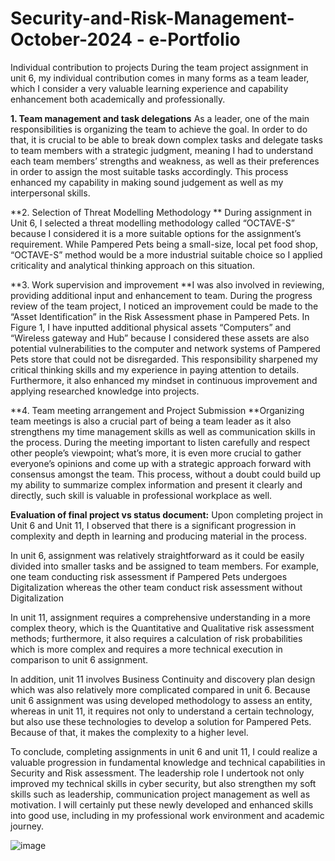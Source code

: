# Security-and-Risk-Management-October-2024 - e-Portfolio

Individual contribution to projects
During the team project assignment in unit 6, my individual contribution comes in many forms as a team leader, which I consider a very valuable learning experience and capability enhancement both academically and professionally. 

**1.	Team management and task delegations**
As a leader, one of the main responsibilities is organizing the team to achieve the goal. In order to do that, it is crucial to be able to break down complex tasks and delegate tasks to team members with a strategic judgment, meaning I had to understand each team members’ strengths and weakness, as well as their preferences in order to assign the most suitable tasks accordingly. This process enhanced my capability in making sound judgement as well as my interpersonal skills.

**2.	Selection of Threat Modelling Methodology **
During assignment in Unit 6, I selected a threat modelling methodology called “OCTAVE-S” because I considered it is a more suitable options for the assignment’s requirement. While Pampered Pets being a small-size, local pet food shop, “OCTAVE-S” method would be a more industrial suitable choice so I applied criticality and analytical thinking approach on this situation. 

**3.	Work supervision and improvement
**I was also involved in reviewing, providing additional input and enhancement to team. During the progress review of the team project, I noticed an improvement could be made to the “Asset Identification” in the Risk Assessment phase in Pampered Pets. In Figure 1, I have inputted additional physical assets “Computers” and “Wireless gateway and Hub” because I considered these assets are also potential vulnerabilities to the computer and network systems of Pampered Pets store that could not be disregarded. This responsibility sharpened my critical thinking skills and my experience in paying attention to details. Furthermore, it also enhanced my mindset in continuous improvement and applying researched knowledge into projects.

**4.	Team meeting arrangement and Project Submission
**Organizing team meetings is also a crucial part of being a team leader as it also strengthens my time management skills as well as communication skills in the process. During the meeting important to listen carefully and respect other people’s viewpoint; what’s more, it is even more crucial to gather everyone’s opinions and come up with a strategic approach forward with consensus amongst the team. This process, without a doubt could build up my ability to summarize complex information and present it clearly and directly, such skill is valuable in professional workplace as well.

**Evaluation of final project vs status document:**
Upon completing project in Unit 6 and Unit 11, I observed that there is a significant progression in complexity and depth in learning and producing material in the process.

In unit 6, assignment was relatively straightforward as it could be easily divided into smaller tasks and be assigned to team members. For example, one team conducting risk assessment if Pampered Pets undergoes Digitalization whereas the other team conduct risk assessment without Digitalization

In unit 11, assignment requires a comprehensive understanding in a more complex theory, which is the Quantitative and Qualitative risk assessment methods; furthermore, it also requires a calculation of risk probabilities which is more complex and requires a more technical execution in comparison to unit 6 assignment.

In addition, unit 11 involves Business Continuity and discovery plan design which was also relatively more complicated compared in unit 6. Because unit 6 assignment was using developed methodology to assess an entity, whereas in unit 11, it requires not only to understand a certain technology, but also use these technologies to develop a solution for Pampered Pets. Because of that, it makes the complexity to a higher level.

To conclude, completing assignments in unit 6 and unit 11, I could realize a valuable progression in fundamental knowledge and technical capabilities in Security and Risk assessment. The leadership role I undertook not only improved my technical skills in cyber security, but also strengthen my soft skills such as leadership, communication project management as well as motivation. I will certainly put these newly developed and enhanced skills into good use, including in my professional work environment and academic journey.


![image](https://github.com/user-attachments/assets/3ba740bb-1711-42f6-b30c-9ffd3c1e5c1d)
